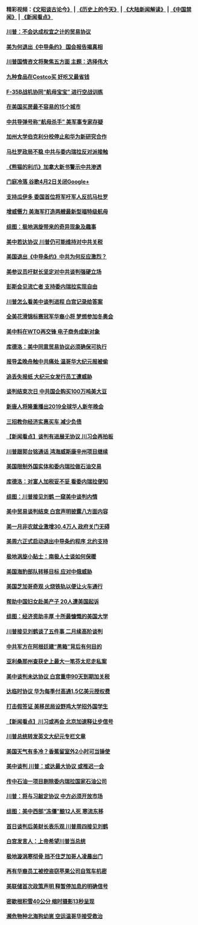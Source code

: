 #### 精彩视频：[《文昭谈古论今》](http://45.32.25.56/wenzhao) | [《历史上的今天》](http://45.32.25.56/today-in-history) | [《大陆新闻解读》](http://45.32.25.56/ntdtv-comedy) | [《中国禁闻》](http://45.32.25.56/ntdtv-news) | [《新闻看点》](http://45.32.25.56/news-insight) 

 #### [川普：不会达成权宜之计的贸易协议](../pages/nsc412/n11022486.md?t=02032131) 

#### [美为何退出《中导条约》 国会报告揭真相](../pages/nsc412/n11022256.md?t=02032131) 

#### [川普国情咨文将聚焦五方面 主题：选择伟大](../pages/nsc412/n11021501.md?t=02032131) 

#### [九种食品在Costco买 好吃又最省钱](../pages/nsc412/n11013272.md?t=02032131) 

#### [F-35B战机协同“航母宝宝” 进行空战训练](../pages/nsc412/n11020866.md?t=02032131) 

#### [在美国买房最不容易的15个城市](../pages/nsc412/n11019708.md?t=02032131) 

#### [中共导弹号称“航母杀手” 美军事专家存疑](../pages/nsc412/n11021488.md?t=02032131) 

#### [加州大学伯克利分校停止和华为新研究合作](../pages/nsc412/n11021086.md?t=02032131) 

#### [马杜罗政局不稳 中共与委内瑞拉反对派接触](../pages/nsc412/n11020719.md?t=02032131) 

#### [《熊猫的利爪》加拿大新书警示中共渗透](../pages/nsc412/n11020739.md?t=02032131) 

#### [门庭冷落 谷歌4月2日关闭Google+](../pages/nsc412/n11020806.md?t=02032131) 

#### [支持瓜伊多 委国首位将军吁军人反抗马杜罗](../pages/nsc412/n11020776.md?t=02032131) 

#### [增威慑力 美海军打造两艘最新型福特级航母](../pages/nsc412/n11020744.md?t=02032131) 

#### [组图：极地涡旋带来的奇异现象及趣事](../pages/nsc412/n11020731.md?t=02032131) 

#### [美中若达协议 川普仍可能维持对中共关税](../pages/nsc412/n11020625.md?t=02032131) 

#### [美国退出《中导条约》中共为何反应激烈？](../pages/nsc412/n11020569.md?t=02032131) 

#### [美参议员吁财长坚定对中共谈判强硬立场](../pages/nsc412/n11020440.md?t=02032131) 

#### [彭斯会见流亡者 支持委内瑞拉实现自由](../pages/nsc412/n11020031.md?t=02032131) 

#### [川普怎么看美中谈判进程 白宫记录给答案](../pages/nsc412/n11019682.md?t=02032131) 

#### [全美花滑锦标赛冠军华裔小将  梦想参加冬奥会](../pages/nsc412/n11019761.md?t=02032131) 

#### [美中料在WTO再交锋 电子商务成新对象](../pages/nsc412/n11018959.md?t=02032131) 

#### [库德洛：美中同意贸易协议必须确保可执行](../pages/nsc412/n11019036.md?t=02032131) 

#### [报导孟晚舟触中共痛处 温哥华大纪元报被偷](../pages/nsc412/n11019232.md?t=02032131) 

#### [追丢失报纸 大纪元女发行员工遭威胁](../pages/nsc412/n11019384.md?t=02032131) 

#### [谈判结束次日 中共国企购买100万吨美大豆](../pages/nsc412/n11019167.md?t=02032131) 

#### [新唐人将隆重播出2019全球华人新年晚会](../pages/nsc412/n11016043.md?t=02032131) 

#### [三招教你经济实惠买车 减少负债](../pages/nsc412/n11018732.md?t=02032131) 

#### [【新闻看点】谈判有进展无协议 川习会再拍板](../pages/nsc412/n11018718.md?t=02032131) 

#### [川普跟郭台铭通话 鸿海威斯康辛州项目继续](../pages/nsc412/n11018841.md?t=02032131) 

#### [美国限制外国实体和委内瑞拉做石油交易](../pages/nsc412/n11018353.md?t=02032131) 

#### [库德洛：对富人加税妥不妥 看委内瑞拉便知](../pages/nsc412/n11018735.md?t=02032131) 

#### [组图：川普接见刘鹤 一窥美中谈判内情](../pages/nsc412/n11018301.md?t=02032131) 

#### [美中贸易谈判结束 白宫声明披露八方面内容](../pages/nsc412/n11018681.md?t=02032131) 

#### [美一月非农就业激增30.4万人 政府关门无碍](../pages/nsc412/n11018450.md?t=02032131) 

#### [美周六正式启动退出中导条约程序 北约支持](../pages/nsc412/n11018405.md?t=02032131) 

#### [极地涡旋小贴士：南极人士谈如何保暖](../pages/nsc412/n11017984.md?t=02032131) 

#### [美国海豹部队转移目标 应对中俄威胁](../pages/nsc412/n11017801.md?t=02032131) 

#### [美国芝加哥奇观 火烧铁轨以便让火车通行](../pages/nsc412/n11017196.md?t=02032131) 

#### [帮助中国妇女赴美产子 20人遭美国起诉](../pages/nsc412/n11017068.md?t=02032131) 

#### [组图：经济资助丰厚 十所最慷慨的美国大学](../pages/nsc412/n11016519.md?t=02032131) 

#### [川普接见刘鹤谈了五件事 二月续高阶谈判](../pages/nsc412/n11016767.md?t=02032131) 

#### [中共军方在阿根廷建“黑箱”背后有何目的](../pages/nsc412/n11016689.md?t=02032131) 

#### [亚利桑那州查获史上最大一笔芬太尼走私案](../pages/nsc412/n11016442.md?t=02032131) 

#### [美中谈判未达协议 白宫重申90天到期加关税](../pages/nsc412/n11016604.md?t=02032131) 

#### [达临时协议 华为每季付高通1.5亿美元授权费](../pages/nsc412/n11016503.md?t=02032131) 

#### [打击假签证 美移民局设野鸡大学招外国学生](../pages/nsc412/n11016378.md?t=02032131) 

#### [【新闻看点】川习或再会 北京加速释让步信号](../pages/nsc412/n11016108.md?t=02032131) 

#### [川普总统转发英文大纪元专栏文章](../pages/nsc412/n11016258.md?t=02032131) 

#### [美国天气有多冷？香蕉留室外2小时可当锤使](../pages/nsc412/n11016264.md?t=02032131) 

#### [美中谈判 川普：或达最大协议 或推迟一会](../pages/nsc412/n11016270.md?t=02032131) 

#### [传中石油一项目剔除委内瑞拉国家石油公司](../pages/nsc412/n11015982.md?t=02032131) 

#### [川普：将与习敲定协议 中方必须开放市场](../pages/nsc412/n11015814.md?t=02032131) 

#### [组图：美中西部“冻僵”酿12人死 寒流东移](../pages/nsc412/n11015675.md?t=02032131) 

#### [首日谈判后美财长表乐观 川普周四接见刘鹤](../pages/nsc412/n11015436.md?t=02032131) 

#### [白宫发言人：上帝希望川普当总统](../pages/nsc412/n11015016.md?t=02032131) 

#### [极地漩涡寒彻骨 挡不住芝加哥人凌晨出门](../pages/nsc412/n11014521.md?t=02032131) 

#### [再有华裔员工被控盗窃苹果公司自驾车机密](../pages/nsc412/n11014629.md?t=02032131) 

#### [美联储首次政策声明 释暂停加息的明确信号](../pages/nsc412/n11013829.md?t=02032131) 

#### [密歇根积雪40公分 缩时摄影13秒呈现](../pages/nsc412/n11014064.md?t=02032131) 

#### [濒危物种北海狗幼崽 空运温哥华接受救治](../pages/nsc412/n11014164.md?t=02032131) 

